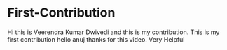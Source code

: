 # First-Contribution
Hi this is Veerendra Kumar Dwivedi and this is my contribution.
This is my first contribution
hello anuj thanks for this video. Very Helpful
